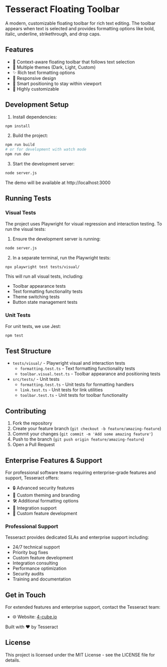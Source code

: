 # Tesseract Floating Toolbar

A modern, customizable floating toolbar for rich text editing. The toolbar appears when text is selected and provides formatting options like bold, italic, underline, strikethrough, and drop caps.

## Features

- 🎯 Context-aware floating toolbar that follows text selection
- 🎨 Multiple themes (Dark, Light, Custom)
- ✨ Rich text formatting options
- 📱 Responsive design
- 🎯 Smart positioning to stay within viewport
- 🔧 Highly customizable

## Development Setup

1. Install dependencies:
```bash
npm install
```

2. Build the project:
```bash
npm run build
# or for development with watch mode
npm run dev
```

3. Start the development server:
```bash
node server.js
```

The demo will be available at http://localhost:3000

## Running Tests

### Visual Tests

The project uses Playwright for visual regression and interaction testing. To run the visual tests:

1. Ensure the development server is running:
```bash
node server.js
```

2. In a separate terminal, run the Playwright tests:
```bash
npx playwright test tests/visual/
```

This will run all visual tests, including:
- Toolbar appearance tests
- Text formatting functionality tests
- Theme switching tests
- Button state management tests

### Unit Tests

For unit tests, we use Jest:

```bash
npm test
```

## Test Structure

- `tests/visual/` - Playwright visual and interaction tests
  - `formatting.test.ts` - Text formatting functionality tests
  - `toolbar.visual.test.ts` - Toolbar appearance and positioning tests
- `src/tests/` - Unit tests
  - `formatting.test.ts` - Unit tests for formatting handlers
  - `link.test.ts` - Unit tests for link utilities
  - `toolbar.test.ts` - Unit tests for toolbar functionality

## Contributing

1. Fork the repository
2. Create your feature branch (`git checkout -b feature/amazing-feature`)
3. Commit your changes (`git commit -m 'Add some amazing feature'`)
4. Push to the branch (`git push origin feature/amazing-feature`)
5. Open a Pull Request

## Enterprise Features & Support

For professional software teams requiring enterprise-grade features and support, Tesseract offers:

- 🔒 Advanced security features
- 🎨 Custom theming and branding
- 🛠️ Additional formatting options
- 🔄 Integration support
- 🎯 Custom feature development

### Professional Support

Tesseract provides dedicated SLAs and enterprise support including:

- 24/7 technical support
- Priority bug fixes
- Custom feature development
- Integration consulting
- Performance optimization
- Security audits
- Training and documentation

## Get in Touch

For extended features and enterprise support, contact the Tesseract team:

- 🌐 Website: [4-cube.io](https://4-cube.io)

Built with ❤️ by Tesseract

## License

This project is licensed under the MIT License - see the LICENSE file for details. 